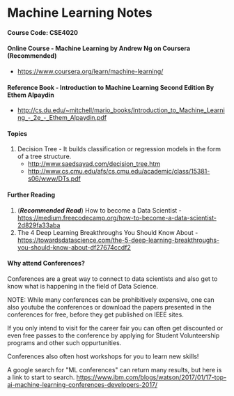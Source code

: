 # Machine Learning Notes 
#### Course Code: CSE4020

#### Online Course - Machine Learning by Andrew Ng on Coursera (Recommended)
  - https://www.coursera.org/learn/machine-learning/

#### Reference Book - Introduction to Machine Learning Second Edition By Ethem Alpaydin
- http://cs.du.edu/~mitchell/mario_books/Introduction_to_Machine_Learning_-_2e_-_Ethem_Alpaydin.pdf

#### Topics
1. Decision Tree - It builds classification or regression models in the form of a tree structure.
    - http://www.saedsayad.com/decision_tree.htm
    - http://www.cs.cmu.edu/afs/cs.cmu.edu/academic/class/15381-s06/www/DTs.pdf
   
#### Further Reading
1. (***Recommended Read***) How to become a Data Scientist - https://medium.freecodecamp.org/how-to-become-a-data-scientist-2d829fa33aba 
2. The 4 Deep Learning Breakthroughs You Should Know About - https://towardsdatascience.com/the-5-deep-learning-breakthroughs-you-should-know-about-df27674ccdf2 

#### Why attend Conferences?
Conferences are a great way to connect to data scientists and also get to know what is happening in the field of Data Science.

NOTE: While many conferences can be prohibitively expensive, one can also youtube the conferences or download the papers presented in the conferences for free, before they get published on IEEE sites. 

If you only intend to visit for the career fair you can often get discounted or even free passes to the conference by applying for Student Volunteership programs and other such oppurtunities. 

Conferences also often host workshops for you to learn new skills!

A google search for "ML conferences" can return many results, but here is a link to start to search. https://www.ibm.com/blogs/watson/2017/01/17-top-ai-machine-learning-conferences-developers-2017/

